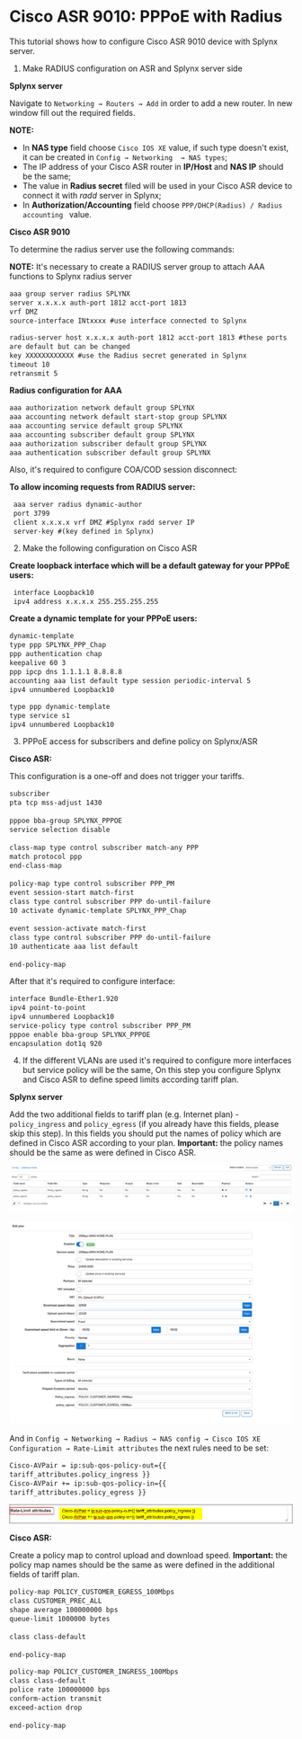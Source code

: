 Cisco ASR 9010: PPPoE with Radius
==========

This tutorial shows how to configure Cisco ASR 9010 device with Splynx server.

1. Make RADIUS configuration on ASR and Splynx server side

**Splynx server**

Navigate to `Networking → Routers → Add` in order to add a new router. In new window fill out the required fields.

**NOTE:**

- In **NAS type** field choose `Cisco IOS XE` value, if such type doesn't exist, it can be created in `Config → Networking  → NAS types`;
- The IP address of your Cisco ASR router in **IP/Host** and **NAS IP** should be the same;
- The value in **Radius secret** filed will be used in your Cisco ASR device to connect it with *radd* server in Splynx;
- In **Authorization/Accounting** field choose `PPP/DHCP(Radius) / Radius accounting ` value.


**Cisco ASR 9010**

To determine the radius server use the following commands:

**NOTE:** It's necessary to create a RADIUS server group to attach AAA functions to Splynx radius server

```
aaa group server radius SPLYNX
server x.x.x.x auth-port 1812 acct-port 1813
vrf DMZ
source-interface INtxxxx #use interface connected to Splynx
```


```
radius-server host x.x.x.x auth-port 1812 acct-port 1813 #these ports are default but can be changed
key XXXXXXXXXXXX #use the Radius secret generated in Splynx
timeout 10
retransmit 5
```

**Radius configuration for AAA**

```
aaa authorization network default group SPLYNX
aaa accounting network default start-stop group SPLYNX
aaa accounting service default group SPLYNX
aaa accounting subscriber default group SPLYNX
aaa authorization subscriber default group SPLYNX
aaa authentication subscriber default group SPLYNX
```

Also, it's required to configure COA/COD session disconnect:

**To allow incoming requests from RADIUS server:**

```
 aaa server radius dynamic-author
 port 3799
 client x.x.x.x vrf DMZ #Splynx radd server IP
 server-key #(key defined in Splynx)
```

2. Make the following configuration on Cisco ASR

**Create loopback interface which will be a default gateway for your PPPoE users:**

```
 interface Loopback10
 ipv4 address x.x.x.x 255.255.255.255
```

**Create a dynamic template for your PPPoE users:**

```
dynamic-template
type ppp SPLYNX_PPP_Chap
ppp authentication chap
keepalive 60 3
ppp ipcp dns 1.1.1.1 8.8.8.8
accounting aaa list default type session periodic-interval 5
ipv4 unnumbered Loopback10
```

```
type ppp dynamic-template
type service s1
ipv4 unnumbered Loopback10
```

3. PPPoE access for subscribers and define policy on Splynx/ASR

**Cisco ASR:**

This configuration is a one-off and does not trigger your tariffs.

```
subscriber
pta tcp mss-adjust 1430

pppoe bba-group SPLYNX_PPPOE
service selection disable

class-map type control subscriber match-any PPP
match protocol ppp
end-class-map

policy-map type control subscriber PPP_PM
event session-start match-first
class type control subscriber PPP do-until-failure
10 activate dynamic-template SPLYNX_PPP_Chap

event session-activate match-first
class type control subscriber PPP do-until-failure
10 authenticate aaa list default

end-policy-map
```

After that it's required to configure interface:

```
interface Bundle-Ether1.920
ipv4 point-to-point
ipv4 unnumbered Loopback10
service-policy type control subscriber PPP_PM
pppoe enable bba-group SPLYNX_PPPOE
encapsulation dot1q 920
```

4. If the different VLANs are used it's required to configure more interfaces but service policy will be the same, On this step you configure Splynx and Cisco ASR to define speed limits according tariff plan.

**Splynx server**

Add the two additional fields to tariff plan (e.g. Internet plan) - `policy_ingress` and `policy_egress` (if you already have this fields, please skip this step).
In this fields you should put the names of policy which are defined in Cisco ASR according to your plan.
**Important:** the policy names should be the same as were defined in Cisco ASR.

![](1.png)

![](2.png)

And in `Config → Networking → Radius → NAS config → Cisco IOS XE Configuration → Rate-Limit attributes` the next rules need to be set:

```
Cisco-AVPair = ip:sub-qos-policy-out={{ tariff_attributes.policy_ingress }}
Cisco-AVPair += ip:sub-qos-policy-in={{ tariff_attributes.policy_egress }}
```

![](3.png)

**Cisco ASR:**

Create a policy map to control upload and download speed.
**Important:** the policy map names should be the same as were defined in the additional fields of tariff plan.

```
policy-map POLICY_CUSTOMER_EGRESS_100Mbps
class CUSTOMER_PREC_ALL
shape average 100000000 bps
queue-limit 1000000 bytes

class class-default

end-policy-map
```


```
policy-map POLICY_CUSTOMER_INGRESS_100Mbps
class class-default
police rate 100000000 bps
conform-action transmit
exceed-action drop

end-policy-map
```
